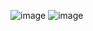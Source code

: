 ![image](https://github.com/user-attachments/assets/67225b85-4c60-45ca-a03f-84460780256a)
![image](https://github.com/user-attachments/assets/ed4adcd4-b392-40c6-b0ed-f2d328acf539)
